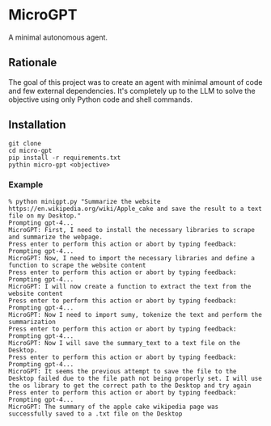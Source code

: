 # MicroGPT

A minimal autonomous agent.

## Rationale

The goal of this project was to create an agent with minimal amount of code and few external dependencies. It's completely up to the LLM to solve the objective using only Python code and shell commands.

## Installation

```
git clone 
cd micro-gpt
pip install -r requirements.txt
pythin micro-gpt <objective>
```

### Example

```
% python minigpt.py "Summarize the website https://en.wikipedia.org/wiki/Apple_cake and save the result to a text file on my Desktop."  
Prompting gpt-4...
MicroGPT: First, I need to install the necessary libraries to scrape and summarize the webpage.
Press enter to perform this action or abort by typing feedback: 
Prompting gpt-4...
MicroGPT: Now, I need to import the necessary libraries and define a function to scrape the website content
Press enter to perform this action or abort by typing feedback: 
Prompting gpt-4...
MicroGPT: I will now create a function to extract the text from the website content
Press enter to perform this action or abort by typing feedback: 
Prompting gpt-4...
MicroGPT: Now I need to import sumy, tokenize the text and perform the summarization
Press enter to perform this action or abort by typing feedback: 
Prompting gpt-4...
MicroGPT: Now I will save the summary_text to a text file on the Desktop.
Press enter to perform this action or abort by typing feedback: 
Prompting gpt-4...
MicroGPT: It seems the previous attempt to save the file to the Desktop failed due to the file path not being properly set. I will use the os library to get the correct path to the Desktop and try again
Press enter to perform this action or abort by typing feedback: 
Prompting gpt-4...
MicroGPT: The summary of the apple cake wikipedia page was successfully saved to a .txt file on the Desktop
```



